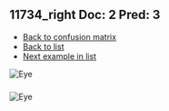 ## 11734_right Doc: 2 Pred: 3
- [Back to confusion matrix](https://github.com/juliandewit/kaggle_retinopathy/blob/master/matrix.md)
- [Back to list](https://github.com/juliandewit/kaggle_retinopathy/blob/master/lists/23/list.md)
- [Next example in list](https://github.com/juliandewit/kaggle_retinopathy/blob/master/lists/23/11/11770_left.md)

![Eye](https://retinopaty.blob.core.windows.net/size1024/11734_right_2.jpeg)

### 

![Eye]()
